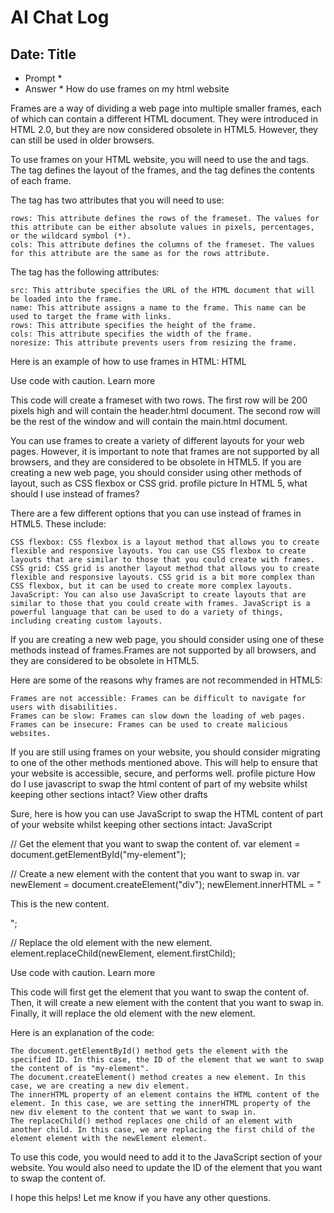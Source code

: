 # AI Chat Log

## Date: Title

* Prompt
  * 
* Answer
  * 
How do use frames on my html website

Frames are a way of dividing a web page into multiple smaller frames, each of which can contain a different HTML document. They were introduced in HTML 2.0, but they are now considered obsolete in HTML5. However, they can still be used in older browsers.

To use frames on your HTML website, you will need to use the <frameset> and <frame> tags. The <frameset> tag defines the layout of the frames, and the <frame> tag defines the contents of each frame.

The <frameset> tag has two attributes that you will need to use:

    rows: This attribute defines the rows of the frameset. The values for this attribute can be either absolute values in pixels, percentages, or the wildcard symbol (*).
    cols: This attribute defines the columns of the frameset. The values for this attribute are the same as for the rows attribute.

The <frame> tag has the following attributes:

    src: This attribute specifies the URL of the HTML document that will be loaded into the frame.
    name: This attribute assigns a name to the frame. This name can be used to target the frame with links.
    rows: This attribute specifies the height of the frame.
    cols: This attribute specifies the width of the frame.
    noresize: This attribute prevents users from resizing the frame.

Here is an example of how to use frames in HTML:
HTML

<html>
<head>
<title>My Framed Page</title>
</head>
<body>
<frameset rows="200,*">
<frame src="header.html" name="header">
<frame src="main.html" name="main">
</frameset>
</body>
</html>

Use code with caution. Learn more

This code will create a frameset with two rows. The first row will be 200 pixels high and will contain the header.html document. The second row will be the rest of the window and will contain the main.html document.

You can use frames to create a variety of different layouts for your web pages. However, it is important to note that frames are not supported by all browsers, and they are considered to be obsolete in HTML5. If you are creating a new web page, you should consider using other methods of layout, such as CSS flexbox or CSS grid.
profile picture
In HTML 5, what should I use instead of frames?

There are a few different options that you can use instead of frames in HTML5. These include:

    CSS flexbox: CSS flexbox is a layout method that allows you to create flexible and responsive layouts. You can use CSS flexbox to create layouts that are similar to those that you could create with frames.
    CSS grid: CSS grid is another layout method that allows you to create flexible and responsive layouts. CSS grid is a bit more complex than CSS flexbox, but it can be used to create more complex layouts.
    JavaScript: You can also use JavaScript to create layouts that are similar to those that you could create with frames. JavaScript is a powerful language that can be used to do a variety of things, including creating custom layouts.

If you are creating a new web page, you should consider using one of these methods instead of frames.Frames are not supported by all browsers, and they are considered to be obsolete in HTML5.

Here are some of the reasons why frames are not recommended in HTML5:

    Frames are not accessible: Frames can be difficult to navigate for users with disabilities.
    Frames can be slow: Frames can slow down the loading of web pages.
    Frames can be insecure: Frames can be used to create malicious websites.

If you are still using frames on your website, you should consider migrating to one of the other methods mentioned above. This will help to ensure that your website is accessible, secure, and performs well.
profile picture
How do I use javascript to swap the html content of part of my website whilst keeping other sections intact?
View other drafts

Sure, here is how you can use JavaScript to swap the HTML content of part of your website whilst keeping other sections intact:
JavaScript

// Get the element that you want to swap the content of.
var element = document.getElementById("my-element");

// Create a new element with the content that you want to swap in.
var newElement = document.createElement("div");
newElement.innerHTML = "<p>This is the new content.</p>";

// Replace the old element with the new element.
element.replaceChild(newElement, element.firstChild);

Use code with caution. Learn more

This code will first get the element that you want to swap the content of. Then, it will create a new element with the content that you want to swap in. Finally, it will replace the old element with the new element.

Here is an explanation of the code:

    The document.getElementById() method gets the element with the specified ID. In this case, the ID of the element that we want to swap the content of is "my-element".
    The document.createElement() method creates a new element. In this case, we are creating a new div element.
    The innerHTML property of an element contains the HTML content of the element. In this case, we are setting the innerHTML property of the new div element to the content that we want to swap in.
    The replaceChild() method replaces one child of an element with another child. In this case, we are replacing the first child of the element element with the newElement element.

To use this code, you would need to add it to the JavaScript section of your website. You would also need to update the ID of the element that you want to swap the content of.

I hope this helps! Let me know if you have any other questions.